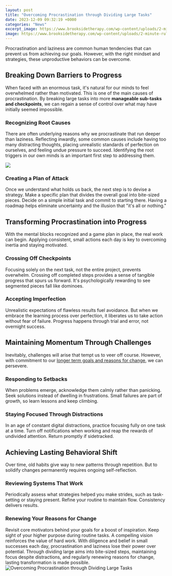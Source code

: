 ```yaml
---
layout: post
title: "Overcoming Procrastination through Dividing Large Tasks"
date: 2023-12-09 09:32:19 +0000
categories: "News"
excerpt_image: https://www.brooksidetherapy.com/wp-content/uploads/2-minute-rule.jpg
image: https://www.brooksidetherapy.com/wp-content/uploads/2-minute-rule.jpg
---
```


Procrastination and laziness are common human tendencies that can prevent us from achieving our goals. However, with the right mindset and strategies, these unproductive behaviors can be overcome. 
## Breaking Down Barriers to Progress
When faced with an enormous task, it's natural for our minds to feel overwhelmed rather than motivated. This is one of the main causes of procrastination. By breaking large tasks into more **manageable sub-tasks and checkpoints**, we can regain a sense of control over what may have initially seemed impossible. 
### Recognizing Root Causes 
There are often underlying reasons why we procrastinate that run deeper than laziness. Reflecting inwardly, some common causes include having too many distracting thoughts, placing unrealistic standards of perfection on ourselves, and feeling undue pressure to succeed. Identifying the root triggers in our own minds is an important first step to addressing them.

![](https://i.pinimg.com/originals/7d/79/50/7d7950ef8ca140f7ead15cb894de287c.jpg)
### Creating a Plan of Attack
Once we understand what holds us back, the next step is to devise a strategy. Make a specific plan that divides the overall goal into bite-sized pieces. Decide on a simple initial task and commit to starting there. Having a roadmap helps eliminate uncertainty and the illusion that "it's all or nothing."
## Transforming Procrastination into Progress
With the mental blocks recognized and a game plan in place, the real work can begin. Applying consistent, small actions each day is key to overcoming inertia and staying motivated. 
### Crossing Off Checkpoints
Focusing solely on the next task, not the entire project, prevents overwhelm. Crossing off completed steps provides a sense of tangible progress that spurs us forward. It's psychologically rewarding to see segmented pieces fall like dominoes.
### Accepting Imperfection 
Unrealistic expectations of flawless results fuel avoidance. But when we embrace the learning process over perfection, it liberates us to take action without fear of failure. Progress happens through trial and error, not overnight success.
## Maintaining Momentum Through Challenges
Inevitably, challenges will arise that tempt us to veer off course. However, with commitment to our [longer term goals and reasons for change](https://store.fi.io.vn/white-frenchie-french-bulldog-starry-night-van-gogh-colorful-2), we can persevere.
### Responding to Setbacks
When problems emerge, acknowledge them calmly rather than panicking. Seek solutions instead of dwelling in frustrations. Small failures are part of growth, so learn lessons and keep climbing.
### Staying Focused Through Distractions 
In an age of constant digital distractions, practice focusing fully on one task at a time. Turn off notifications when working and reap the rewards of undivided attention. Return promptly if sidetracked.
## Achieving Lasting Behavioral Shift  
Over time, old habits give way to new patterns through repetition. But to solidify changes permanently requires ongoing self-reflection.
### Reviewing Systems That Work
Periodically assess what strategies helped you make strides, such as task-setting or staying present. Refine your routine to maintain flow. Consistency delivers results.
### Renewing Your Reasons for Change
Revisit core motivators behind your goals for a boost of inspiration. Keep sight of your higher purpose during routine tasks. A compelling vision reinforces the value of hard work.
With diligence and belief in small successes each day, procrastination and laziness lose their power over potential. Through dividing large aims into bite-sized steps, maintaining focus despite distractions, and regularly renewing reasons for change, lasting transformation is made possible.
![Overcoming Procrastination through Dividing Large Tasks](https://www.brooksidetherapy.com/wp-content/uploads/2-minute-rule.jpg)